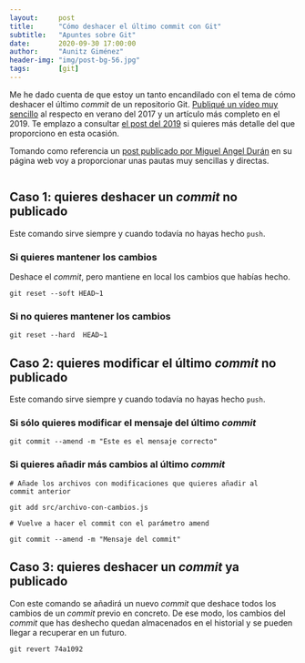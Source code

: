 ```yaml
---
layout:     post
title:      "Cómo deshacer el último commit con Git"
subtitle:   "Apuntes sobre Git"
date:       2020-09-30 17:00:00
author:     "Aunitz Giménez"
header-img: "img/post-bg-56.jpg"
tags:       [git]
---
```


<p>Me he dado cuenta de que estoy un tanto encandilado con el tema de cómo deshacer el último <em>commit</em> de un repositorio Git. <a href="{{ site.baseurl }}{% post_url 2017-07-29-git-como-deshacer-commit %}">Publiqué un vídeo muy sencillo</a> al respecto en verano del 2017 y un artículo más completo en el 2019. Te emplazo a consultar <a href="{{ site.baseurl }}{% post_url 2019-11-16-diferencias-checkout-revert-reset %}">el post del 2019</a> si quieres más detalle del que proporciono en esta ocasión.</p>

<p>Tomando como referencia un <a href="https://midu.dev/como-deshacer-el-ultimo-commit-git" target="_blank" rel="noopener noreferrer">post publicado por Miguel Angel Durán</a> en su página web voy a proporcionar unas pautas muy sencillas y directas.</p>

<p><img src="{{ site.baseurl }}/img/como-deshacer-ultimo-commit-git-01.jpg" loading="lazy" alt=""></p>

<h2>Caso 1: quieres deshacer un <em>commit</em> no publicado</h2>

<p>Este comando sirve siempre y cuando todavía no hayas hecho <code>push</code>.</p>

<h3>Si quieres mantener los cambios</h3>

<p>Deshace el <em>commit</em>, pero mantiene en local los cambios que habías hecho.</p>

<code>git reset --soft HEAD~1</code>

<h3>Si no quieres mantener los cambios</h3>

<code>git reset --hard  HEAD~1</code>

<h2>Caso 2: quieres modificar el último <em>commit</em> no publicado</h2>

<p>Este comando sirve siempre y cuando todavía no hayas hecho <code>push</code>.</p>

<h3>Si sólo quieres modificar el mensaje del último <em>commit</em></h3>

<code>git commit --amend -m "Este es el mensaje correcto"</code>

<h3>Si quieres añadir más cambios al último <em>commit</em></h3>

<code># Añade los archivos con modificaciones que quieres añadir al commit anterior</code>

<code>git add src/archivo-con-cambios.js</code>

<code># Vuelve a hacer el commit con el parámetro amend</code>

<code>git commit --amend -m "Mensaje del commit"</code>

<h2>Caso 3: quieres deshacer un <em>commit</em> ya publicado</h2>

<p>Con este comando se añadirá un nuevo <em>commit</em> que deshace todos los cambios de un <em>commit</em> previo en concreto. De ese modo, los cambios del <em>commit</em> que has deshecho quedan almacenados en el historial y se pueden llegar a recuperar en un futuro.</p>

<code>git revert 74a1092</code>